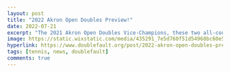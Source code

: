 ```yaml
---
layout: post
title: "2022 Akron Open Doubles Preview!"
date: 2022-07-21
excerpt: "The 2021 Akron Open Doubles Vice-Champions, these two all-court players are hungry for their first 3.0 title together... With Benjamin's winning experience and Erik's ability to woo opponents... these two look to be the odds on favorites..."
image: https://static.wixstatic.com/media/435291_7e5d760f51d54968bc60e54ef26fe39d~mv2.png/v1/fill/w_720,h_542,al_c,q_90,usm_0.66_1.00_0.01,enc_auto/435291_7e5d760f51d54968bc60e54ef26fe39d~mv2.png
hyperlink: https://www.doublefault.org/post/2022-akron-open-doubles-preview
tags: [tennis, news, doublefault]
comments: true
---
```

